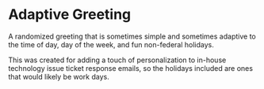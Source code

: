 # Adaptive Greeting

A randomized greeting that is sometimes simple and sometimes adaptive to the time of day, day of the week, and fun non-federal holidays.

This was created for adding a touch of personalization to in-house technology issue ticket response emails, so the holidays included are ones that would likely be work days.